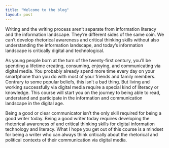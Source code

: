 ```yaml
---
title: "Welcome to the blog"
layout: post
---
```


Writing and the writing process aren’t separate from information literacy and the information landscape. They’re different sides of the same coin. We can’t develop rhetorical awareness and critical thinking skills without also understanding the information landscape, and today’s information landscape is critically digital and technological.

As young people born at the turn of the twenty-first century, you’ll be spending a lifetime creating, consuming, enjoying, and communicating via digital media. You probably already spend more time every day on your smartphone than you do with most of your friends and family members. Contrary to some popular beliefs, this isn’t a bad thing. But living and working successfully via digital media require a special kind of literacy or knowledge. This course will start you on the journey to being able to read, understand and participate in the information and communication landscape in the digital age.

Being a good or clear communicator isn’t the only skill required for being a good writer today. Being a good writer today requires developing the rhetorical awareness of and critical thinking skills for digital information technology and literacy. What I hope you get out of this course is a mindset for being a writer who can always think critically about the rhetorical and political contexts of their communication via digital media.
